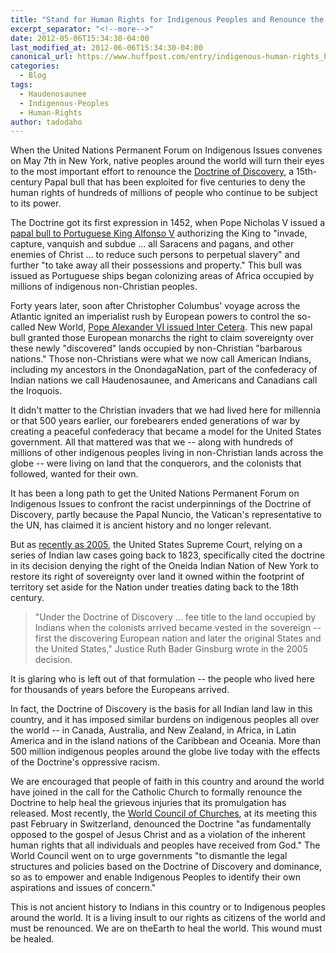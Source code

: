 ```yaml
---
title: "Stand for Human Rights for Indigenous Peoples and Renounce the 'Doctrine of Discovery'"
excerpt_separator: "<!--more-->"
date: 2012-05-06T15:34:30-04:00
last_modified_at: 2012-06-06T15:34:30-04:00
canonical_url: https://www.huffpost.com/entry/indigenous-human-rights_b_1491528
categories:
  - Blog
tags:
  - Haudenosaunee
  - Indigenous-Peoples
  - Human-Rights
author: tadodaho
---
```

When the United Nations Permanent Forum on Indigenous Issues convenes on May 7th in New York, native peoples around the world will turn their eyes to the most important effort to renounce the [Doctrine of Discovery](/what-is-the-doctrine-of-discovery/), a 15th-century Papal bull that has been exploited for five centuries to deny the human rights of hundreds of millions of people who continue to be subject to its power.

The Doctrine got its first expression in 1452, when Pope Nicholas V issued a [papal bull to Portuguese King Alfonso V](/dum-diversas/) authorizing the King to "invade, capture, vanquish and subdue ... all Saracens and pagans, and other enemies of Christ ... to reduce such persons to perpetual slavery" and further "to take away all their possessions and property." This bull was issued as Portuguese ships began colonizing areas of Africa occupied by millions of indigenous non-Christian peoples.

Forty years later, soon after Christopher Columbus' voyage across the Atlantic ignited an imperialist rush by European powers to control the so-called New World, [Pope Alexander VI issued Inter Cetera](/inter-caetera/). This new papal bull granted those European monarchs the right to claim sovereignty over these newly "discovered" lands occupied by non-Christian "barbarous nations." Those non-Christians were what we now call American Indians, including my ancestors in the OnondagaNation, part of the confederacy of Indian nations we call Haudenosaunee, and Americans and Canadians call the Iroquois.

It didn't matter to the Christian invaders that we had lived here for millennia or that 500 years earlier, our forebearers ended generations of war by creating a peaceful confederacy that became a model for the United States government. All that mattered was that we -- along with hundreds of millions of other indigenous peoples living in non-Christian lands across the globe -- were living on land that the conquerors, and the colonists that followed, wanted for their own.

It has been a long path to get the United Nations Permanent Forum on Indigenous Issues to confront the racist underpinnings of the Doctrine of Discovery, partly because the Papal Nuncio, the Vatican's representative to the UN, has claimed it is ancient history and no longer relevant.

But as [recently as 2005](/sherrill-v-oneida-opinion-of-the-court/), the United States Supreme Court, relying on a series of Indian law cases going back to 1823, specifically cited the doctrine in its decision denying the right of the Oneida Indian Nation of New York to restore its right of sovereignty over land it owned within the footprint of territory set aside for the Nation under treaties dating back to the 18th century.

> "Under the Doctrine of Discovery ... fee title to the land occupied by Indians when the colonists arrived became vested in the sovereign --first the discovering European nation and later the original States and the United States," Justice Ruth Bader Ginsburg wrote in the 2005 decision.

It is glaring who is left out of that formulation -- the people who lived here for thousands of years before the Europeans arrived.

In fact, the Doctrine of Discovery is the basis for all Indian land law in this country, and it has imposed similar burdens on indigenous peoples all over the world -- in Canada, Australia, and New Zealand, in Africa, in Latin America and in the island nations of the Caribbean and Oceania. More than 500 million indigenous peoples around the globe live today with the effects of the Doctrine's oppressive racism.

We are encouraged that people of faith in this country and around the world have joined in the call for the Catholic Church to formally renounce the Doctrine to help heal the grievous injuries that its promulgation has released. Most recently, the [World Council of Churches](/world-council-of-churches/), at its meeting this past February in Switzerland, denounced the Doctrine "as fundamentally opposed to the gospel of Jesus Christ and as a violation of the inherent human rights that all individuals and peoples have received from God." The World Council went on to urge governments "to dismantle the legal structures and policies based on the Doctrine of Discovery and dominance, so as to empower and enable Indigenous Peoples to identify their own aspirations and issues of concern."

This is not ancient history to Indians in this country or to Indigenous peoples around the world. It is a living insult to our rights as citizens of the world and must be renounced. We are on theEarth to heal the world. This wound must be healed.